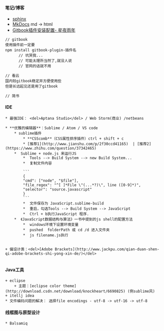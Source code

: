 #### 笔记/博客
 * [sphinx](http://www.sphinx-doc.org/en/stable/)
 * [MkDocs](http://www.mkdocs.org/) md -> html
 * [Gitbook插件安装配置- 星夜雨年](http://www.tuicool.com/articles/JjQ3qm)
 
```
// gitbook
使用插件前一定要
npm install gitbook-plugin-插件名 
      // 坑哭我...
      // 可能太理所当然了,就没人说
      // 官网的话就不用
      
// 看云
国内较gitbook稳定并方便使用些
但是长远起见还是用了gitbook

// 简书

```

#### IDE

```
* 最强IDE： <del>Aptana Studio</del> / Web Storm(商业) /netbeans

* **优雅的编辑器**：Sublime / Atom / VS code
	* sublime插件
    	* **CSScomb**（CSS属性排序插件）ctrl + shift + c
		* [推荐1](http://www.jianshu.com/p/2f30ccd41165)  | [推荐2](https://www.zhihu.com/question/37342465)
	*  Sublime + node.js 来运行JS 
		*  Tools --> Build System --> new Build System...
        *  复制文件内容
        
        ```
        {
        "cmd": ["node", "$file"],
        "file_regex": "^[ ]*File \"(...*?)\", line ([0-9]*)",
        "selector": "source.javascript"
        }
        ```
		*  文件保存为 JavaScript.sublime-build
		*  重启，勾选Tools --> Build System --> JavaScript
		*  Ctrl + b执行JavaScript 程序.
	*  《JavaScript数据结构与算法》一书中提到的js shell的配置方法
		*  windows环境下设置环境变量
		*  pushed  folderPath 或 cd /d 进入文件夹
        *  js filename.js执行


+ 偏设计类：<del>[Adobe Brackets](http://www.jackpu.com/qian-duan-shen-qi-adobe-brackets-shi-yong-xin-de/)</del> 


```


        

    
#### Java工具


```
+ eclipse
	+ 主题：[eclipse color theme](http://download.csdn.net/download/knockheart/6690825) (例sublime风)
+ itellj idea
* 文件编码问题的解决： 选择file encodings - utf-8 -> utf-16 -> utf-8
```


    
#### 线框图与原型设计


```
* Balsamiq
```


    